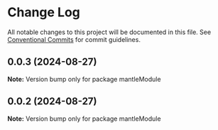 # Change Log

All notable changes to this project will be documented in this file.
See [Conventional Commits](https://conventionalcommits.org) for commit guidelines.

## 0.0.3 (2024-08-27)

**Note:** Version bump only for package mantleModule





## 0.0.2 (2024-08-27)

**Note:** Version bump only for package mantleModule
